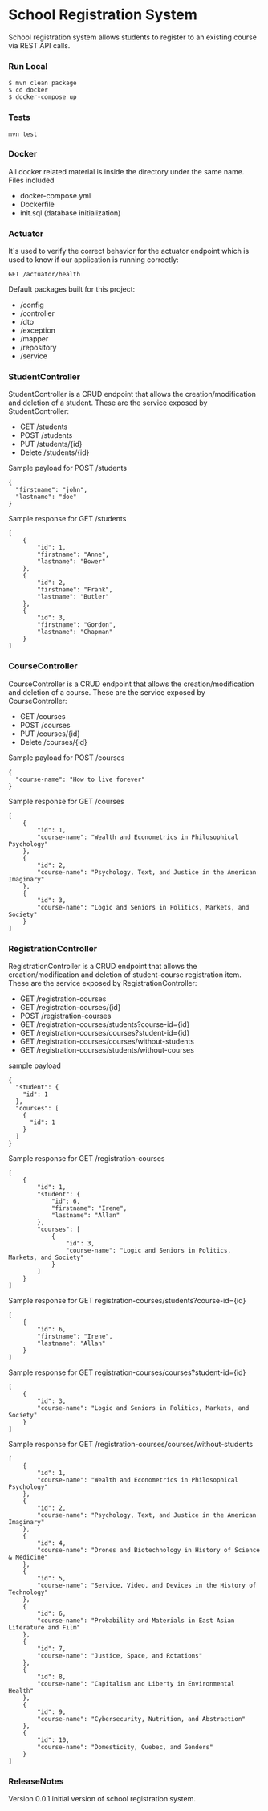 # School Registration System

School registration system allows students to register to an existing course via REST API calls.

### Run Local 
```
$ mvn clean package
$ cd docker
$ docker-compose up
```

### Tests
```
mvn test
```

### Docker

All docker related material is inside the directory under the same name. Files included

- docker-compose.yml 
- Dockerfile
- init.sql (database initialization)

### Actuator

It´s used to verify the correct behavior for the actuator endpoint which is used to know if our application
is running correctly:

```
GET /actuator/health
```

Default packages built for this project:

- /config
- /controller
- /dto
- /exception
- /mapper
- /repository
- /service

### StudentController

StudentController is a CRUD endpoint that allows the creation/modification and deletion of a student.
These are the service exposed by StudentController:

- GET /students
- POST /students
- PUT /students/{id}
- Delete /students/{id}

Sample payload for POST /students
```
{
  "firstname": "john",
  "lastname": "doe"
}
```

Sample response for GET /students
```
[
    {
        "id": 1,
        "firstname": "Anne",
        "lastname": "Bower"
    },
    {
        "id": 2,
        "firstname": "Frank",
        "lastname": "Butler"
    },
    {
        "id": 3,
        "firstname": "Gordon",
        "lastname": "Chapman"
    }
]
```


### CourseController

CourseController is a CRUD endpoint that allows the creation/modification and deletion of a course.
These are the service exposed by CourseController:

- GET /courses
- POST /courses
- PUT /courses/{id}
- Delete /courses/{id}

Sample payload for POST /courses
```
{
  "course-name": "How to live forever"
}
```

Sample response for GET /courses
```
[
    {
        "id": 1,
        "course-name": "Wealth and Econometrics in Philosophical Psychology"
    },
    {
        "id": 2,
        "course-name": "Psychology, Text, and Justice in the American Imaginary"
    },
    {
        "id": 3,
        "course-name": "Logic and Seniors in Politics, Markets, and Society"
    }
]
```



### RegistrationController

RegistrationController is a CRUD endpoint that allows the creation/modification and deletion 
of student-course registration item.
These are the service exposed by RegistrationController:

- GET /registration-courses
- GET /registration-courses/{id}
- POST /registration-courses
- GET /registration-courses/students?course-id={id}
- GET /registration-courses/courses?student-id={id}
- GET /registration-courses/courses/without-students
- GET /registration-courses/students/without-courses

sample payload
```
{
  "student": {
    "id": 1
  },
  "courses": [
    {
      "id": 1
    }
  ]
}
```

Sample response for GET /registration-courses
```
[
    {
        "id": 1,
        "student": {
            "id": 6,
            "firstname": "Irene",
            "lastname": "Allan"
        },
        "courses": [
            {
                "id": 3,
                "course-name": "Logic and Seniors in Politics, Markets, and Society"
            }
        ]
    }
]
```

Sample response for GET registration-courses/students?course-id={id}
```
[
    {
        "id": 6,
        "firstname": "Irene",
        "lastname": "Allan"
    }
]
```

Sample response for GET registration-courses/courses?student-id={id}
```
[
    {
        "id": 3,
        "course-name": "Logic and Seniors in Politics, Markets, and Society"
    }
]
```

Sample response for GET /registration-courses/courses/without-students
```
[
    {
        "id": 1,
        "course-name": "Wealth and Econometrics in Philosophical Psychology"
    },
    {
        "id": 2,
        "course-name": "Psychology, Text, and Justice in the American Imaginary"
    },
    {
        "id": 4,
        "course-name": "Drones and Biotechnology in History of Science & Medicine"
    },
    {
        "id": 5,
        "course-name": "Service, Video, and Devices in the History of Technology"
    },
    {
        "id": 6,
        "course-name": "Probability and Materials in East Asian Literature and Film"
    },
    {
        "id": 7,
        "course-name": "Justice, Space, and Rotations"
    },
    {
        "id": 8,
        "course-name": "Capitalism and Liberty in Environmental Health"
    },
    {
        "id": 9,
        "course-name": "Cybersecurity, Nutrition, and Abstraction"
    },
    {
        "id": 10,
        "course-name": "Domesticity, Quebec, and Genders"
    }
]
```

### ReleaseNotes

Version 0.0.1 initial version of school registration system.
